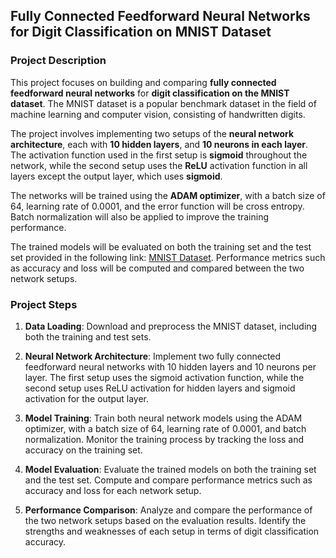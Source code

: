 ## Fully Connected Feedforward Neural Networks for Digit Classification on MNIST Dataset

### Project Description

This project focuses on building and comparing **fully connected feedforward neural networks** for **digit classification on the MNIST dataset**. The MNIST dataset is a popular benchmark dataset in the field of machine learning and computer vision, consisting of handwritten digits.

The project involves implementing two setups of the **neural network architecture**, each with **10 hidden layers**, and **10 neurons in each layer**. The activation function used in the first setup is **sigmoid** throughout the network, while the second setup uses the **ReLU** activation function in all layers except the output layer, which uses **sigmoid**.

The networks will be trained using the **ADAM optimizer**, with a batch size of 64, learning rate of 0.0001, and the error function will be cross entropy. Batch normalization will also be applied to improve the training performance.

The trained models will be evaluated on both the training set and the test set provided in the following link: [MNIST Dataset](http://yann.lecun.com/exdb/mnist/). Performance metrics such as accuracy and loss will be computed and compared between the two network setups.

### Project Steps

1. **Data Loading**: Download and preprocess the MNIST dataset, including both the training and test sets.

2. **Neural Network Architecture**: Implement two fully connected feedforward neural networks with 10 hidden layers and 10 neurons per layer. The first setup uses the sigmoid activation function, while the second setup uses ReLU activation for hidden layers and sigmoid activation for the output layer.

3. **Model Training**: Train both neural network models using the ADAM optimizer, with a batch size of 64, learning rate of 0.0001, and batch normalization. Monitor the training process by tracking the loss and accuracy on the training set.

4. **Model Evaluation**: Evaluate the trained models on both the training set and the test set. Compute and compare performance metrics such as accuracy and loss for each network setup.

5. **Performance Comparison**: Analyze and compare the performance of the two network setups based on the evaluation results. Identify the strengths and weaknesses of each setup in terms of digit classification accuracy.
